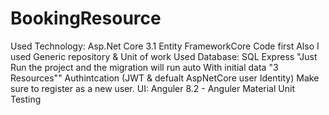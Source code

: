 # BookingResource
Used Technology: Asp.Net Core 3.1
Entity FrameworkCore Code first
Also I used Generic repository & Unit of work
Used Database: SQL Express "Just Run the project and the migration will run auto With initial data "3 Resources""
Authintcation (JWT & defualt AspNetCore user Identity) Make sure to register as a new user.
UI: Anguler 8.2 - Anguler Material
Unit Testing

